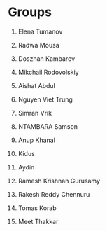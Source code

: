 # Groups

1. Elena Tumanov
2. Radwa Mousa
3. Doszhan Kambarov
4. Mikchail Rodovolskiy

1. Aishat Abdul
2. Nguyen Viet Trung
3. Simran Vrik
4. NTAMBARA Samson

1. Anup Khanal
2. Kidus
3. Aydin

1. Ramesh Krishnan Gurusamy
2. Rakesh Reddy Chennuru
3. Tomas Korab
4. Meet Thakkar
